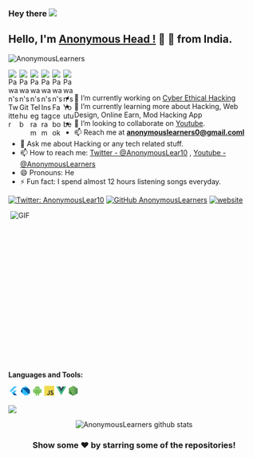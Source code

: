 ### Hey there <img src="https://media.giphy.com/media/hvRJCLFzcasrR4ia7z/giphy.gif" width="25px">
## Hello, I'm [Anonymous Head !](https://instagram.com/_anonymous_harsh?utm_medium=copy_link) 👋 🚀 from India.

<p align="left"> <img src="https://komarev.com/ghpvc/?username=AnonymousLearners&label=Views&color=blue&style=plastic" alt="AnonymousLearners" /> </p>

<a href="http://twitter.com/AnonymousLear10">
  <img align="left" alt="Pawan's Twitter" width="22px" src="https://cdn.jsdelivr.net/npm/simple-icons@v3/icons/twitter.svg" />
</a>
<a href="https://github.com/AnonymousLearners">
  <img align="left" alt="Pawan's Github" width="22px" src="https://cdn.jsdelivr.net/npm/simple-icons@v3/icons/github.svg" />
</a>
<a href="https://t.me/LEAK_DATABASE">
  <img align="left" alt="Pawan's Telegram" width="22px" src="https://cdn.jsdelivr.net/npm/simple-icons@v3/icons/telegram.svg" />
</a>
<a href="https://instagram.com/_anonymous_harsh?utm_medium=copy_link">
  <img align="left" alt="Pawan's Instagram" width="22px" src="https://cdn.jsdelivr.net/npm/simple-icons@v3/icons/instagram.svg" />
</a>
<a href="https://www.facebook.com/Anonymous-Learners-102640215433954/">
  <img align="left" alt="Pawan's Facebook" width="22px" src="https://cdn.jsdelivr.net/npm/simple-icons@v3/icons/facebook.svg" />
</a>
<a href="https://youtube.com/channel/UCS_f4jpycRR-R2YiE7Nn63Q">
  <img align="left" alt="Pawan's Youtube" width="22px" src="https://cdn.jsdelivr.net/npm/simple-icons@v3/icons/youtube.svg" />
</a>

<br/>
<br/>



- 🔭 I’m currently working on [Cyber Ethical Hacking](https://t.me/LEAK_DATABASE)
- 🌱 I’m currently learning more about Hacking, Web Design, Online Earn, Mod Hacking App
- 👯 I’m looking to collaborate on [Youtube](https://youtube.com/channel/UCS_f4jpycRR-R2YiE7Nn63Qg).
- 📫 Reach me at **anonymouslearners0@gmail.coml**
- 💬 Ask me about Hacking or any tech related stuff.
- 📫 How to reach me: [Twitter - @AnonymousLear10](https://twitter.com/AnonymousLear10) , [Youtube - @AnonymousLearners](https://youtube.com/channel/UCS_f4jpycRR-R2YiE7Nn63Qg)
- 😄 Pronouns: He 
- ⚡ Fun fact: I spend almost 12 hours listening songs everyday.

[![Twitter: AnonymousLear10](https://img.shields.io/twitter/follow/AnonymousLear10?style=social)](https://twitter.com/AnonymousLear10)
[![GitHub AnonymousLearners](https://img.shields.io/github/followers/AnonymousLearners?label=follow&style=social)](https://github.com/AnonymousLearners)
[![website](https://img.shields.io/badge/AnonymousLearners-anonymous-learners.blogspot.com-2648ff?style=flat-square&logo=google-chrome)](https://anonymous-learners.blogspot.com/)


 <img align="right" alt="GIF" src="https://github.com/abhisheknaiidu/abhisheknaiidu/blob/master/code.gif?raw=true" width="500" height="320" />

**Languages and Tools:**  

<code><img height="20" src="https://raw.githubusercontent.com/github/explore/80688e429a7d4ef2fca1e82350fe8e3517d3494d/topics/flutter/flutter.png"></code>
<code><img height="20" src="https://raw.githubusercontent.com/github/explore/80688e429a7d4ef2fca1e82350fe8e3517d3494d/topics/dart/dart.png"></code>
<code><img height="20" src="https://raw.githubusercontent.com/github/explore/80688e429a7d4ef2fca1e82350fe8e3517d3494d/topics/android/android.png"></code>
<code><img height="20" src="https://raw.githubusercontent.com/github/explore/80688e429a7d4ef2fca1e82350fe8e3517d3494d/topics/javascript/javascript.png"></code>
<code><img height="20" src="https://raw.githubusercontent.com/github/explore/80688e429a7d4ef2fca1e82350fe8e3517d3494d/topics/vue/vue.png"></code>
<code><img height="20" src="https://raw.githubusercontent.com/github/explore/80688e429a7d4ef2fca1e82350fe8e3517d3494d/topics/nodejs/nodejs.png"></code>    

<a href="https://github.com/AnonymousLearners">
  <img align="center" src="https://github-readme-stats.vercel.app/api/top-langs/?username=AnonymousLearners&theme=light&hide_langs_below=1" />
</a>
<a href="https://github.com/AnonymousLearners">
 
</a>

<p align="center"> <img src="https://github-readme-stats.vercel.app/api?username=AnonymousLearners&show_icons=true&theme=gotham" alt="AnonymousLearners github stats" />

<div align="center">

### Show some ❤️ by starring some of the repositories!

</div>
